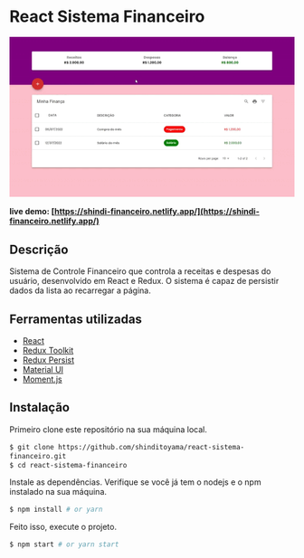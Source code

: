# React Sistema Financeiro

![Video](/screenshot/financa.gif?raw=true "Run time Video")

**live demo: [https://shindi-financeiro.netlify.app/](https://shindi-financeiro.netlify.app/)**

## Descrição

Sistema de Controle Financeiro que controla a receitas e despesas do usuário, desenvolvido em React e Redux. O sistema é capaz de persistir dados da lista ao recarregar a página.

## Ferramentas utilizadas

- [React](https://reactjs.org/)
- [Redux Toolkit](https://redux-toolkit.js.org/)
- [Redux Persist](https://github.com/rt2zz/redux-persist/)
- [Material UI](https://mui.com/pt/)
- [Moment.js](https://momentjs.com/) 

## Instalação

Primeiro clone este repositório na sua máquina local.
```
$ git clone https://github.com/shinditoyama/react-sistema-financeiro.git
$ cd react-sistema-financeiro
```

Instale as dependências. Verifique se você já tem o nodejs e o npm instalado na sua máquina.
```bash
$ npm install # or yarn
```

Feito isso, execute o projeto.
```bash
$ npm start # or yarn start
```